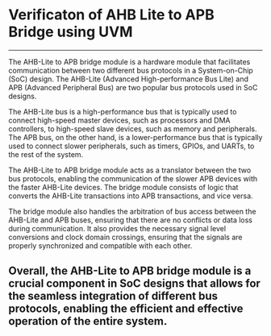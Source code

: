 # Verificaton of AHB Lite to APB Bridge using UVM
---
The AHB-Lite to APB bridge module is a hardware module that facilitates communication between two different bus protocols in a System-on-Chip (SoC) design. The AHB-Lite (Advanced High-performance Bus Lite) and APB (Advanced Peripheral Bus) are two popular bus protocols used in SoC designs.

The AHB-Lite bus is a high-performance bus that is typically used to connect high-speed master devices, such as processors and DMA controllers, to high-speed slave devices, such as memory and peripherals. The APB bus, on the other hand, is a lower-performance bus that is typically used to connect slower peripherals, such as timers, GPIOs, and UARTs, to the rest of the system.

The AHB-Lite to APB bridge module acts as a translator between the two bus protocols, enabling the communication of the slower APB devices with the faster AHB-Lite devices. The bridge module consists of logic that converts the AHB-Lite transactions into APB transactions, and vice versa.

The bridge module also handles the arbitration of bus access between the AHB-Lite and APB buses, ensuring that there are no conflicts or data loss during communication. It also provides the necessary signal level conversions and clock domain crossings, ensuring that the signals are properly synchronized and compatible with each other.

Overall, the AHB-Lite to APB bridge module is a crucial component in SoC designs that allows for the seamless integration of different bus protocols, enabling the efficient and effective operation of the entire system.
---
